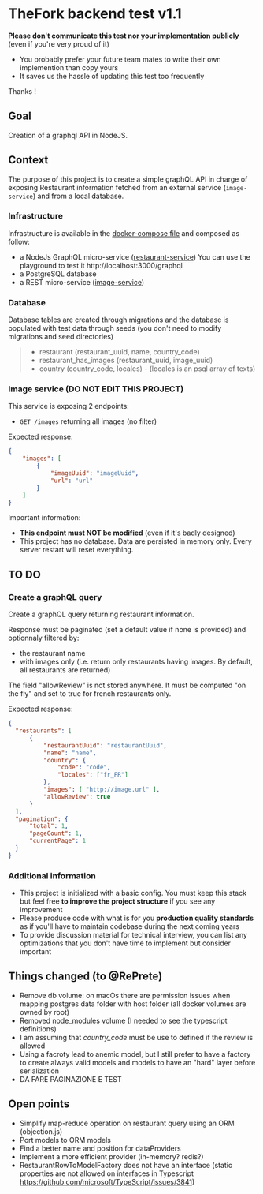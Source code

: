 # TheFork backend test v1.1

**Please don't communicate this test nor your implementation publicly**
(even if you're very proud of it)

- You probably prefer your future team mates to write their own implemention than copy yours
- It saves us the hassle of updating this test too frequently

Thanks !

## Goal
Creation of a graphql API in NodeJS.

## Context
The purpose of this project is to create a simple graphQL API in charge of exposing Restaurant information fetched from an external service (`image-service`) and from a local database.

### Infrastructure
Infrastructure is available in the [docker-compose file](./docker-compose.yml) and composed as follow:
 - a NodeJs GraphQL micro-service ([restaurant-service](./restaurant-service)) You can use the playground to test it http://localhost:3000/graphql
 - a PostgreSQL database
 - a REST micro-service ([image-service](./image-service))

### Database

Database tables are created through migrations and the database is populated with test data through seeds (you don't need to modify migrations and seed directories)

> - restaurant (restaurant_uuid, name, country_code)
> - restaurant_has_images (restaurant_uuid, image_uuid)
> - country (country_code, locales) - (locales is an psql array of texts)


### Image service (DO NOT EDIT THIS PROJECT)
This service is exposing 2 endpoints:
- `GET /images` returning all images (no filter)

Expected response:
```json
{
    "images": [
        {
            "imageUuid": "imageUuid",
            "url": "url"
        }
    ]
}
```

Important information:
 - **This endpoint must NOT be modified** (even if it's badly designed)
 - This project has no database. Data are persisted in memory only. Every server restart will reset everything.

## TO DO

### Create a graphQL query
Create a graphQL query returning restaurant information.

Response must be paginated (set a default value if none is provided) and optionnaly filtered by:
 - the restaurant name
 - with images only (i.e. return only restaurants having images. By default, all restaurants are returned)

The field "allowReview" is not stored anywhere. It must be computed "on the fly" and set to true for french restaurants only.

Expected response:
```json
{
  "restaurants": [
      {
          "restaurantUuid": "restaurantUuid",
          "name": "name",
          "country": {
              "code": "code",
              "locales": ["fr_FR"]
          },
          "images": [ "http://image.url" ],
          "allowReview": true
      }
  ],
  "pagination": {
      "total": 1,
      "pageCount": 1,
      "currentPage": 1
  }
}
```

### Additional information
- This project is initialized with a basic config. You must keep this stack but feel free **to improve the project structure** if you see any improvement
- Please produce code with what is for you **production quality standards** as if you'll have to maintain codebase during the next coming years
- To provide discussion material for technical interview, you can list any optimizations that you don't have time to implement but consider important

## Things changed (to @RePrete)
- Remove db volume: on macOs there are permission issues when mapping postgres data folder with host folder (all docker volumes are owned by root)
- Removed node_modules volume (I needed to see the typescript definitions)
- I am assuming that *country_code* must be use to defined if the review is allowed
- Using a facroty lead to anemic model, but I still prefer to have a factory to create always valid models and models to have an "hard" layer before serialization
- DA FARE PAGINAZIONE E TEST

## Open points
- Simplify map-reduce operation on restaurant query using an ORM (objection.js)
- Port models to ORM models
- Find a better name and position for dataProviders
- Implement a more efficient provider (in-memory? redis?)
- RestaurantRowToModelFactory does not have an interface (static properties are not allowed on interfaces in Typescript https://github.com/microsoft/TypeScript/issues/3841)